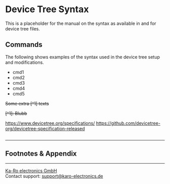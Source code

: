 # Device Tree Syntax
This is a placeholder for the manual on the syntax as available in and for device tree files.


## Commands
The following shows examples of the syntax used in the device tree setup and modifications.

- cmd1
- cmd2
- cmd3
- cmd4
- cmd5

~~Some extra [^1] texts~~

~~[^1]: Blubb~~

https://www.devicetree.org/specifications/
https://github.com/devicetree-org/devicetree-specification-released
```language
```

---
## Footnotes & Appendix

---
[Ka-Ro electronics GmbH](http://www.karo-electronics.de)  
Contact support: support@karo-electronics.de
